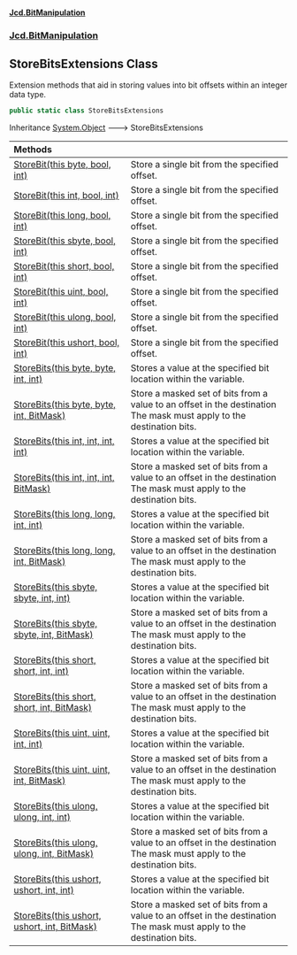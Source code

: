 #### [Jcd.BitManipulation](index.md 'index')
### [Jcd.BitManipulation](Jcd.BitManipulation.md 'Jcd.BitManipulation')

## StoreBitsExtensions Class

Extension methods that aid in storing values into bit offsets within an integer data type.

```csharp
public static class StoreBitsExtensions
```

Inheritance [System.Object](https://docs.microsoft.com/en-us/dotnet/api/System.Object 'System.Object') &#129106; StoreBitsExtensions

| Methods | |
| :--- | :--- |
| [StoreBit(this byte, bool, int)](Jcd.BitManipulation.StoreBitsExtensions.StoreBit(thisbyte,bool,int).md 'Jcd.BitManipulation.StoreBitsExtensions.StoreBit(this byte, bool, int)') | Store a single bit from the specified offset. |
| [StoreBit(this int, bool, int)](Jcd.BitManipulation.StoreBitsExtensions.StoreBit(thisint,bool,int).md 'Jcd.BitManipulation.StoreBitsExtensions.StoreBit(this int, bool, int)') | Store a single bit from the specified offset. |
| [StoreBit(this long, bool, int)](Jcd.BitManipulation.StoreBitsExtensions.StoreBit(thislong,bool,int).md 'Jcd.BitManipulation.StoreBitsExtensions.StoreBit(this long, bool, int)') | Store a single bit from the specified offset. |
| [StoreBit(this sbyte, bool, int)](Jcd.BitManipulation.StoreBitsExtensions.StoreBit(thissbyte,bool,int).md 'Jcd.BitManipulation.StoreBitsExtensions.StoreBit(this sbyte, bool, int)') | Store a single bit from the specified offset. |
| [StoreBit(this short, bool, int)](Jcd.BitManipulation.StoreBitsExtensions.StoreBit(thisshort,bool,int).md 'Jcd.BitManipulation.StoreBitsExtensions.StoreBit(this short, bool, int)') | Store a single bit from the specified offset. |
| [StoreBit(this uint, bool, int)](Jcd.BitManipulation.StoreBitsExtensions.StoreBit(thisuint,bool,int).md 'Jcd.BitManipulation.StoreBitsExtensions.StoreBit(this uint, bool, int)') | Store a single bit from the specified offset. |
| [StoreBit(this ulong, bool, int)](Jcd.BitManipulation.StoreBitsExtensions.StoreBit(thisulong,bool,int).md 'Jcd.BitManipulation.StoreBitsExtensions.StoreBit(this ulong, bool, int)') | Store a single bit from the specified offset. |
| [StoreBit(this ushort, bool, int)](Jcd.BitManipulation.StoreBitsExtensions.StoreBit(thisushort,bool,int).md 'Jcd.BitManipulation.StoreBitsExtensions.StoreBit(this ushort, bool, int)') | Store a single bit from the specified offset. |
| [StoreBits(this byte, byte, int, int)](Jcd.BitManipulation.StoreBitsExtensions.StoreBits(thisbyte,byte,int,int).md 'Jcd.BitManipulation.StoreBitsExtensions.StoreBits(this byte, byte, int, int)') | Stores a value at the specified bit location within the variable. |
| [StoreBits(this byte, byte, int, BitMask)](Jcd.BitManipulation.StoreBitsExtensions.StoreBits(thisbyte,byte,int,Jcd.BitManipulation.BitMask).md 'Jcd.BitManipulation.StoreBitsExtensions.StoreBits(this byte, byte, int, Jcd.BitManipulation.BitMask)') | Store a masked set of bits from a value to an offset in the destination<br/>The mask must apply to the destination bits. |
| [StoreBits(this int, int, int, int)](Jcd.BitManipulation.StoreBitsExtensions.StoreBits(thisint,int,int,int).md 'Jcd.BitManipulation.StoreBitsExtensions.StoreBits(this int, int, int, int)') | Stores a value at the specified bit location within the variable. |
| [StoreBits(this int, int, int, BitMask)](Jcd.BitManipulation.StoreBitsExtensions.StoreBits(thisint,int,int,Jcd.BitManipulation.BitMask).md 'Jcd.BitManipulation.StoreBitsExtensions.StoreBits(this int, int, int, Jcd.BitManipulation.BitMask)') | Store a masked set of bits from a value to an offset in the destination<br/>The mask must apply to the destination bits. |
| [StoreBits(this long, long, int, int)](Jcd.BitManipulation.StoreBitsExtensions.StoreBits(thislong,long,int,int).md 'Jcd.BitManipulation.StoreBitsExtensions.StoreBits(this long, long, int, int)') | Stores a value at the specified bit location within the variable. |
| [StoreBits(this long, long, int, BitMask)](Jcd.BitManipulation.StoreBitsExtensions.StoreBits(thislong,long,int,Jcd.BitManipulation.BitMask).md 'Jcd.BitManipulation.StoreBitsExtensions.StoreBits(this long, long, int, Jcd.BitManipulation.BitMask)') | Store a masked set of bits from a value to an offset in the destination<br/>The mask must apply to the destination bits. |
| [StoreBits(this sbyte, sbyte, int, int)](Jcd.BitManipulation.StoreBitsExtensions.StoreBits(thissbyte,sbyte,int,int).md 'Jcd.BitManipulation.StoreBitsExtensions.StoreBits(this sbyte, sbyte, int, int)') | Stores a value at the specified bit location within the variable. |
| [StoreBits(this sbyte, sbyte, int, BitMask)](Jcd.BitManipulation.StoreBitsExtensions.StoreBits(thissbyte,sbyte,int,Jcd.BitManipulation.BitMask).md 'Jcd.BitManipulation.StoreBitsExtensions.StoreBits(this sbyte, sbyte, int, Jcd.BitManipulation.BitMask)') | Store a masked set of bits from a value to an offset in the destination<br/>The mask must apply to the destination bits. |
| [StoreBits(this short, short, int, int)](Jcd.BitManipulation.StoreBitsExtensions.StoreBits(thisshort,short,int,int).md 'Jcd.BitManipulation.StoreBitsExtensions.StoreBits(this short, short, int, int)') | Stores a value at the specified bit location within the variable. |
| [StoreBits(this short, short, int, BitMask)](Jcd.BitManipulation.StoreBitsExtensions.StoreBits(thisshort,short,int,Jcd.BitManipulation.BitMask).md 'Jcd.BitManipulation.StoreBitsExtensions.StoreBits(this short, short, int, Jcd.BitManipulation.BitMask)') | Store a masked set of bits from a value to an offset in the destination<br/>The mask must apply to the destination bits. |
| [StoreBits(this uint, uint, int, int)](Jcd.BitManipulation.StoreBitsExtensions.StoreBits(thisuint,uint,int,int).md 'Jcd.BitManipulation.StoreBitsExtensions.StoreBits(this uint, uint, int, int)') | Stores a value at the specified bit location within the variable. |
| [StoreBits(this uint, uint, int, BitMask)](Jcd.BitManipulation.StoreBitsExtensions.StoreBits(thisuint,uint,int,Jcd.BitManipulation.BitMask).md 'Jcd.BitManipulation.StoreBitsExtensions.StoreBits(this uint, uint, int, Jcd.BitManipulation.BitMask)') | Store a masked set of bits from a value to an offset in the destination<br/>The mask must apply to the destination bits. |
| [StoreBits(this ulong, ulong, int, int)](Jcd.BitManipulation.StoreBitsExtensions.StoreBits(thisulong,ulong,int,int).md 'Jcd.BitManipulation.StoreBitsExtensions.StoreBits(this ulong, ulong, int, int)') | Stores a value at the specified bit location within the variable. |
| [StoreBits(this ulong, ulong, int, BitMask)](Jcd.BitManipulation.StoreBitsExtensions.StoreBits(thisulong,ulong,int,Jcd.BitManipulation.BitMask).md 'Jcd.BitManipulation.StoreBitsExtensions.StoreBits(this ulong, ulong, int, Jcd.BitManipulation.BitMask)') | Store a masked set of bits from a value to an offset in the destination<br/>The mask must apply to the destination bits. |
| [StoreBits(this ushort, ushort, int, int)](Jcd.BitManipulation.StoreBitsExtensions.StoreBits(thisushort,ushort,int,int).md 'Jcd.BitManipulation.StoreBitsExtensions.StoreBits(this ushort, ushort, int, int)') | Stores a value at the specified bit location within the variable. |
| [StoreBits(this ushort, ushort, int, BitMask)](Jcd.BitManipulation.StoreBitsExtensions.StoreBits(thisushort,ushort,int,Jcd.BitManipulation.BitMask).md 'Jcd.BitManipulation.StoreBitsExtensions.StoreBits(this ushort, ushort, int, Jcd.BitManipulation.BitMask)') | Store a masked set of bits from a value to an offset in the destination<br/>The mask must apply to the destination bits. |
